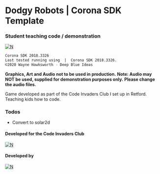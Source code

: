 # Dodgy Robots | Corona SDK Template
### Student teaching code / demonstration
[![N](http://www.codeinvaders.co.uk/img/carousel/2.jpg)](http://www.codeinvaders.co.uk)

```sh
Corona SDK 2018.3326
Last tested running using  |  Corona SDK 2018.3326.
©2020 Wayne Hawksworth - Deep Blue Ideas
```
**Graphics, Art and Audio not to be used in production.**
**Note: Audio may NOT be used, supplied for demonstration purposes only.**
**Please change the audio files.**

Game developed as part of the Code Invaders Club I set up in Retford.
Teaching kids how to code.

### Todos
 - Convert to solar2d

#### Developed for the Code Invaders Club
[![N](http://www.codeinvaders.co.uk/img/infoAbout.jpg)](http://www.codeinvaders.co.uk)

#### Developed by
[![N](https://www.deepblueideas.com/dbiNew2/wp-content/uploads/2014/09/web_logo_5.png)](https://www.deepblueideas.com)
